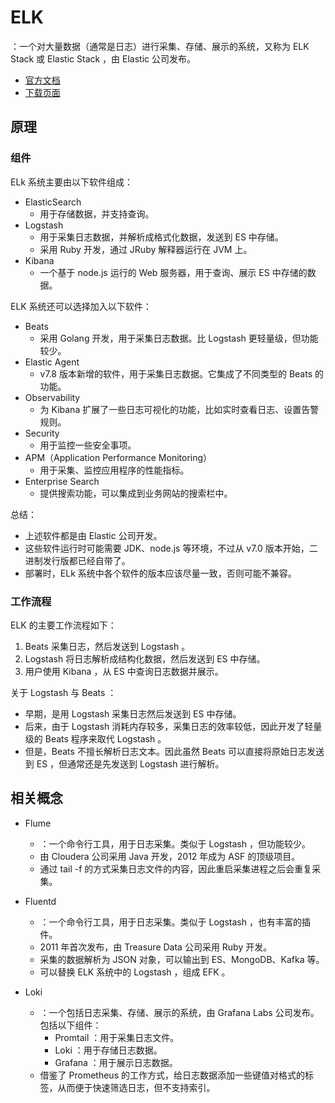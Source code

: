# ELK

：一个对大量数据（通常是日志）进行采集、存储、展示的系统，又称为 ELK Stack 或 Elastic Stack ，由 Elastic 公司发布。
- [官方文档](https://www.elastic.co/guide/index.html)
- [下载页面](https://www.elastic.co/cn/downloads/)

## 原理

### 组件

ELk 系统主要由以下软件组成：
- ElasticSearch
  - 用于存储数据，并支持查询。
- Logstash
  - 用于采集日志数据，并解析成格式化数据，发送到 ES 中存储。
  - 采用 Ruby 开发，通过 JRuby 解释器运行在 JVM 上。
- Kibana
  - 一个基于 node.js 运行的 Web 服务器，用于查询、展示 ES 中存储的数据。

ELK 系统还可以选择加入以下软件：
- Beats
  - 采用 Golang 开发，用于采集日志数据。比 Logstash 更轻量级，但功能较少。
- Elastic Agent
  - v7.8 版本新增的软件，用于采集日志数据。它集成了不同类型的 Beats 的功能。
- Observability
  - 为 Kibana 扩展了一些日志可视化的功能，比如实时查看日志、设置告警规则。
- Security
  - 用于监控一些安全事项。
- APM（Application Performance Monitoring）
  - 用于采集、监控应用程序的性能指标。
- Enterprise Search
  - 提供搜索功能，可以集成到业务网站的搜索栏中。

总结：
- 上述软件都是由 Elastic 公司开发。
- 这些软件运行时可能需要 JDK、node.js 等环境，不过从 v7.0 版本开始，二进制发行版都已经自带了。
- 部署时，ELk 系统中各个软件的版本应该尽量一致，否则可能不兼容。

### 工作流程

ELK 的主要工作流程如下：
1. Beats 采集日志，然后发送到 Logstash 。
2. Logstash 将日志解析成结构化数据，然后发送到 ES 中存储。
3. 用户使用 Kibana ，从 ES 中查询日志数据并展示。

关于 Logstash 与 Beats ：
- 早期，是用 Logstash 采集日志然后发送到 ES 中存储。
- 后来，由于 Logstash 消耗内存较多，采集日志的效率较低，因此开发了轻量级的 Beats 程序来取代 Logstash 。
- 但是，Beats 不擅长解析日志文本。因此虽然 Beats 可以直接将原始日志发送到 ES ，但通常还是先发送到 Logstash 进行解析。

## 相关概念

- Flume
  - ：一个命令行工具，用于日志采集。类似于 Logstash ，但功能较少。
  - 由 Cloudera 公司采用 Java 开发，2012 年成为 ASF 的顶级项目。
  - 通过 tail -f 的方式采集日志文件的内容，因此重启采集进程之后会重复采集。

- Fluentd
  - ：一个命令行工具，用于日志采集。类似于 Logstash ，也有丰富的插件。
  - 2011 年首次发布，由 Treasure Data 公司采用 Ruby 开发。
  - 采集的数据解析为 JSON 对象，可以输出到 ES、MongoDB、Kafka 等。
  - 可以替换 ELK 系统中的 Logstash ，组成 EFK 。

- Loki
  - ：一个包括日志采集、存储、展示的系统，由 Grafana Labs 公司发布。包括以下组件：
    - Promtail ：用于采集日志文件。
    - Loki ：用于存储日志数据。
    - Grafana ：用于展示日志数据。
  - 借鉴了 Prometheus 的工作方式，给日志数据添加一些键值对格式的标签，从而便于快速筛选日志，但不支持索引。
